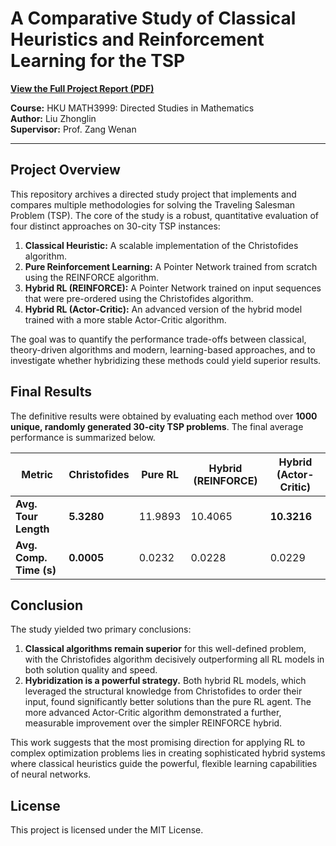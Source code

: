 # A Comparative Study of Classical Heuristics and Reinforcement Learning for the TSP

[**View the Full Project Report (PDF)**](https://liu-zhonglin.github.io/Christofides-vs-RL-for-TSP/Project%20Report/Report.pdf)

**Course:** HKU MATH3999: Directed Studies in Mathematics  
**Author:** Liu Zhonglin  
**Supervisor:** Prof. Zang Wenan

---

## Project Overview

This repository archives a directed study project that implements and compares multiple methodologies for solving the Traveling Salesman Problem (TSP). The core of the study is a robust, quantitative evaluation of four distinct approaches on 30-city TSP instances:

1.  **Classical Heuristic:** A scalable implementation of the Christofides algorithm.
2.  **Pure Reinforcement Learning:** A Pointer Network trained from scratch using the REINFORCE algorithm.
3.  **Hybrid RL (REINFORCE):** A Pointer Network trained on input sequences that were pre-ordered using the Christofides algorithm.
4.  **Hybrid RL (Actor-Critic):** An advanced version of the hybrid model trained with a more stable Actor-Critic algorithm.

The goal was to quantify the performance trade-offs between classical, theory-driven algorithms and modern, learning-based approaches, and to investigate whether hybridizing these methods could yield superior results.

## Final Results

The definitive results were obtained by evaluating each method over **1000 unique, randomly generated 30-city TSP problems**. The final average performance is summarized below.

| Metric                 | Christofides | Pure RL         | Hybrid (REINFORCE) | Hybrid (Actor-Critic) |
| ---------------------- | ------------ | --------------- | ------------------ | --------------------- |
| **Avg. Tour Length** | **5.3280** | 11.9893         | 10.4065            | **10.3216** |
| **Avg. Comp. Time (s)**| **0.0005** | 0.0232          | 0.0228             | 0.0229                |

## Conclusion

The study yielded two primary conclusions:

1.  **Classical algorithms remain superior** for this well-defined problem, with the Christofides algorithm decisively outperforming all RL models in both solution quality and speed.
2.  **Hybridization is a powerful strategy.** Both hybrid RL models, which leveraged the structural knowledge from Christofides to order their input, found significantly better solutions than the pure RL agent. The more advanced Actor-Critic algorithm demonstrated a further, measurable improvement over the simpler REINFORCE hybrid.

This work suggests that the most promising direction for applying RL to complex optimization problems lies in creating sophisticated hybrid systems where classical heuristics guide the powerful, flexible learning capabilities of neural networks.

## License

This project is licensed under the MIT License.